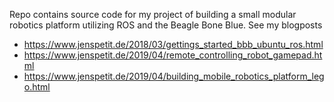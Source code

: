 Repo contains source code for my project of building a small modular robotics platform utilizing ROS and the Beagle Bone Blue. See my blogposts

- https://www.jenspetit.de/2018/03/gettings_started_bbb_ubuntu_ros.html
- https://www.jenspetit.de/2019/04/remote_controlling_robot_gamepad.html
- https://www.jenspetit.de/2019/04/building_mobile_robotics_platform_lego.html
